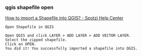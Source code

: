 ###  qgis shapefile open


[How to import a Shapefile into QGIS? - Spotzi Help Center](https://www.spotzi.com/en/about/blog/help-how-to-import-a-shapefile-into-qgis/ "How to import a Shapefile into QGIS? - Spotzi Help Center")


 

```
Open Shapefile in QGIS

Open QGIS and click LAYER > ADD LAYER > ADD VECTOR LAYER.
Select the zipped shapefile.
Click on OPEN.
You did it! You successfully imported a shapefile into QGIS.
```
